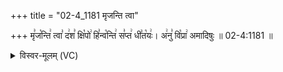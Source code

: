 +++
title = "02-4_1181 मृजन्ति त्वा"

+++
मृ꣣ज꣡न्ति꣢ त्वा꣣ द꣢श꣣ क्षि꣡पो꣢ हि꣣न्व꣡न्ति꣢ स꣣प्त꣢ धी꣣त꣡यः꣢। अ꣢नु꣣ वि꣡प्रा꣢ अमादिषुः ॥ 02-4:1181 ॥

<details><summary>विस्वर-मूलम् (VC)</summary>

मृजन्ति त्वा दश क्षिपो हिन्वन्ति सप्त धीतयः । अनु विप्रा अमादिषुः ॥११८१॥
</details>